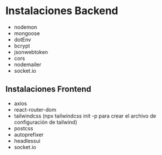 # Instalaciones Backend

- nodemon
- mongoose
- dotEnv
- bcrypt
- jsonwebtoken
- cors
- nodemailer
- socket.io

## Instalaciones Frontend

- axios
- react-router-dom
- tailwindcss (npx tailwindcss init -p para crear el archivo de configuración de tailwind)
- postcss
- autoprefixer
- headlessui
- socket.io